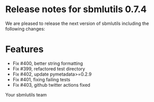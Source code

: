 # Release notes for sbmlutils 0.7.4

We are pleased to release the next version of sbmlutils including the 
following changes:

# Features
- Fix #400, better string formatting
- Fix #399, refactored test directory
- Fix #402, update pymetadata>=0.2.9
- Fix #401, fixing failing tests
- Fix #403, github twitter actions fixed

Your sbmlutils team
